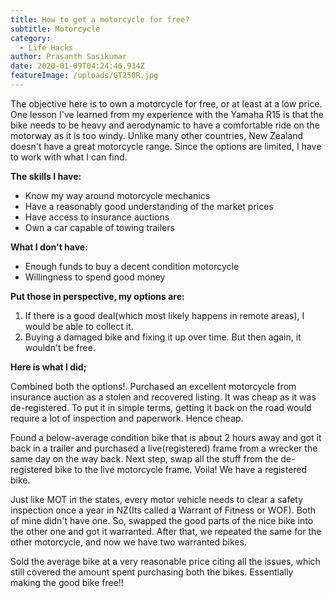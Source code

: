 ```yaml
---
title: How to get a motorcycle for free?
subtitle: Motorcycle
category:
  - Life Hacks
author: Prasanth Sasikumar
date: 2020-01-09T04:24:46.934Z
featureImage: /uploads/GT250R.jpg
---
```

The objective here is to own a motorcycle for free, or at least at a low price. One lesson I've learned from my experience with the Yamaha R15 is that the bike needs to be heavy and aerodynamic to have a comfortable ride on the motorway as it is too windy. Unlike many other countries, New Zealand doesn't have a great motorcycle range. Since the options are limited, I have to work with what I can find.

**The skills I have:**

* Know my way around motorcycle mechanics
* Have a reasonably good understanding of the market prices
* Have access to insurance auctions
* Own a car capable of towing trailers

**What I don't have:**

* Enough funds to buy a decent condition motorcycle
* Willingness to spend good money

**Put those in perspective, my options are:**

1. If there is a good deal(which most likely happens in remote areas), I would be able to collect it.
2. Buying a damaged bike and fixing it up over time. But then again, it wouldn't be free.

**Here is what I did;**

Combined both the options!. Purchased an excellent motorcycle from insurance auction as a stolen and recovered listing. It was cheap as it was de-registered. To put it in simple terms, getting it back on the road would require a lot of inspection and paperwork. Hence cheap.

Found a below-average condition bike that is about 2 hours away and got it back in a trailer and purchased a live(registered) frame from a wrecker the same day on the way back. Next step, swap all the stuff from the de-registered bike to the live motorcycle frame. Voila! We have a registered bike.

Just like MOT in the states, every motor vehicle needs to clear a safety inspection once a year in NZ(Its called a Warrant of Fitness or WOF). Both of mine didn't have one. So, swapped the good parts of the nice bike into the other one and got it warranted. After that, we repeated the same for the other motorcycle, and now we have two warranted bikes.

Sold the average bike at a very reasonable price citing all the issues, which still covered the amount spent purchasing both the bikes. Essentially making the good bike free!!